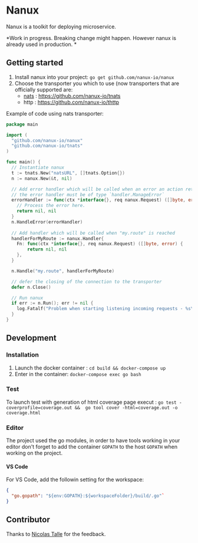 # Nanux

Nanux is a toolkit for deploying microservice.

*Work in progress. Breaking change might happen. However nanux is already used in production. *

## Getting started

1. Install nanux into your project: `go get github.com/nanux-io/nanux`
2. Choose the transporter you which to use (now transporters that are officially
supported are:
    * [nats](https://nats.io) : <https://github.com/nanux-io/tnats>
    * http : <https://github.com/nanux-io/thttp>

Example of code using nats transporter:

```go
package main

import (
  "github.com/nanux-io/nanux"
  "github.com/nanux-io/tnats"
)

func main() {
  // Instantiate nanux
  t := tnats.New("natsURL", []tnats.Option{})
  n := nanux.New(&t, nil)

  // Add error handler which will be called when an error an action return an error.
  // the error handler must be of type `handler.ManageError`
  errorHandler := func(ctx *interface{}, req nanux.Request) ([]byte, error) {
    // Process the error here.
    return nil, nil
  }
  n.HandleError(errorHandler)
  
  // Add handler which will be called when "my.route" is reached
  handlerForMyRoute := nanux.Handler{
    Fn: func(ctx *interface{}, req nanux.Request) ([]byte, error) {
        return nil, nil
    },
  }

  n.Handle("my.route", handlerForMyRoute)

  // defer the closing of the connection to the transporter
  defer n.Close()

  // Run nanux
  if err := n.Run(); err != nil {
    log.Fatalf("Problem when starting listening incoming requests - %s\n", err)
  }
}

```

## Development

### Installation

1. Launch the docker container : `cd build && docker-compose up`
2. Enter in the container: `docker-compose exec go bash`

### Test

To launch test with generation of html coverage page execut :
`go test -coverprofile=coverage.out &&  go tool cover -html=coverage.out -o coverage.html`

### Editor

The project used the go modules, in order to have tools working in your
editor don't forget to add the container `GOPATH` to the host `GOPATH` when
working on the project.

#### VS Code

For VS Code, add the followin setting for the workspace:

```json
{
  "go.gopath": "${env:GOPATH}:${workspaceFolder}/build/.go"`
}
```

## Contributor

Thanks to [Nicolas Talle](https://github.com/nicolab) for the feedback.
